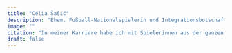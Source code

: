 ```yaml
---
title: "Célia Šašić"
description: "Ehem. Fußball-Nationalspielerin und Integrationsbotschafterin des DFB"
image: ""
citation: "In meiner Karriere habe ich mit Spielerinnen aus der ganzen Welt Fußball gespielt. Alle sahen verschieden aus, hatten verschiedene Religionen, Sprachen und Fähigkeiten. Doch am Ende war immer nur wichtig, ein Team zu sein und zusammenzuhalten."
draft: false
---
```

